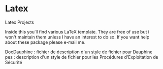 Latex
=====

Latex Projects

Inside this you'll find various LaTeX template. They are free of use but i won't maintain them unless I have an interest to do so. If you want help about these package please e-mail me.

DocDauphine : fichier de description d'un style de fichier pour Dauphine
pes : description d'un style de fichier pour les Procédures d'Exploitation de Sécurité
